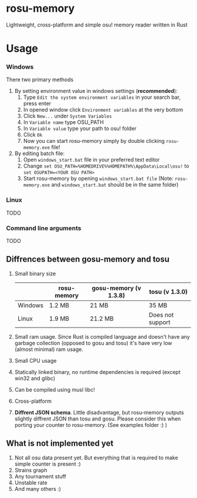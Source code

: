 # rosu-memory

Lightweight, cross-platform and simple osu! memory reader written in Rust

# Usage
### Windows
There two primary methods
1. By setting environment value in windows settings (**recommended**):
	1.  Type `Edit the system environment variables` in your search bar, press enter
	2.  In opened window click `Environment variables` at the very bottom
	3.  Click `New...` under `System Variables` 
	4. In `Variable name` type OSU_PATH
	5. In `Variable value` type your path to osu! folder
	6. Click `Ok`
	7. Now you can start rosu-memory simply by double clicking `rosu-memory.exe` file!
2. By editing batch file:
	1. Open `windows_start.bat` file in your preferred text editor
	2. Change `set OSU_PATH=%HOMEDRIVE%%HOMEPATH%\AppData\Local\osu!` to `set OSUPATH=<YOUR OSU PATH>`
	3. Start rosu-memory by opening `windows_start.bat file` (Note: `rosu-memory.exe` and `windows_start.bat` should be in the same folder)
### Linux  
TODO
### Command line arguments
TODO

## Diffrences between gosu-memory and tosu
1. Small binary size

	|         | rosu-memory  | gosu-memory (v 1.3.8) |     tosu (v 1.3.0)   |
	|-------- | ------------ | --------------------- | -------------------  |
	| Windows | 1.2 MB       | 21 MB                 | 35 MB                |
	| Linux   | 1.9 MB       | 21.2 MB               | Does not support     |

2. Small ram usage. Since Rust is compiled language and doesn't have any garbage collection (opposed to gosu and tosu) it's have very low (almost minimal) ram usage.
3. Small CPU usage
4. Statically linked binary, no runtime dependencies is required (except win32 and glibc)
5. Can be compiled using musl libc!
6. Cross-platform
7. **Diffrent JSON schema**. Little disadvantage, but rosu-memory outputs slightly diffrent JSON than tosu and gosu. Please consider this when porting your counter to rosu-memory. (See examples folder :) ) 

## What is not implemented yet
1. Not all osu data present yet. But everything that is required to make simple counter is present :)
2. Strains graph
3. Any tournament stuff 
4. Unstable rate
5. And many others :)
